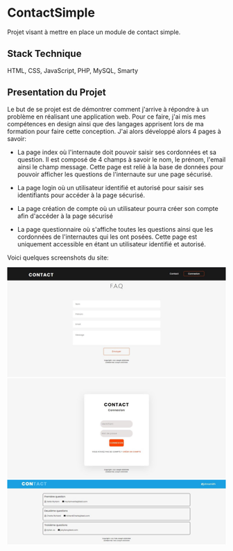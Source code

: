 # ContactSimple

Projet visant à mettre en place un module de contact simple.

## Stack Technique

HTML, CSS, JavaScript, PHP, MySQL, Smarty

## Presentation du Projet

Le but de se projet est de démontrer comment j'arrive à répondre à un problème en réalisant une application web.
Pour ce faire, j'ai mis mes compétences en design ainsi que des langages apprisent lors de ma formation pour faire cette conception.
J'ai alors développé alors 4 pages à savoir:

- La page index où l'internaute doit pouvoir saisir ses cordonnées et sa question. Il est composé de 4 champs à savoir le nom, le prénom, l'email ainsi le champ message.
  Cette page est relié à la base de données pour pouvoir afficher les questions de l'internaute sur une page sécurisé.

- La page login où un utilisateur identifié et autorisé pour saisir ses identifiants pour accéder à la page sécurisé.

- La page création de compte où un utilisateur pourra créer son compte afin d'accéder à la page sécurisé

- La page questionnaire où s'affiche toutes les questions ainsi que les cordonnées de l'internautes qui les ont posées.
  Cette page est uniquement accessible en étant un utilisateur identifié et autorisé.

Voici quelques screenshots du site:

<div>
    <img src="image/index.jpg" alt="Image page index">
    <img src="image/login.jpg" alt="Image page connexion">
    <img src="image/affichageQuestion.jpg" alt="Image page afichage des questions">
</div>
